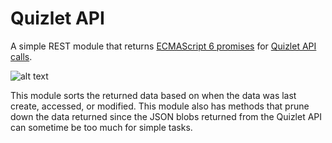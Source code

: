 # Quizlet API

A simple REST module that returns [ECMAScript 6 promises](http://www.ecma-international.org/ecma-262/6.0/#sec-promise-constructor) for [Quizlet API calls](https://quizlet.com/api/2.0/docs/api-intro).

![alt text](https://quizlet.com/static/ThisUsesQuizlet-Blue.png "Powered by Quizlet")

This module sorts the returned data based on when the data was last create, accessed, or modified.
This module also has methods that prune down the data returned since the JSON blobs returned from the Quizlet API can sometime be too much for simple tasks.
